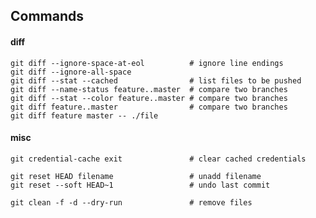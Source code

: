 ## Commands

#### diff

    git diff --ignore-space-at-eol          # ignore line endings
    git diff --ignore-all-space
    git diff --stat --cached                # list files to be pushed
    git diff --name-status feature..master  # compare two branches
    git diff --stat --color feature..master # compare two branches
    git diff feature..master                # compare two branches
    git diff feature master -- ./file

#### misc

    git credential-cache exit               # clear cached credentials

    git reset HEAD filename                 # unadd filename
    git reset --soft HEAD~1                 # undo last commit

    git clean -f -d --dry-run               # remove files
